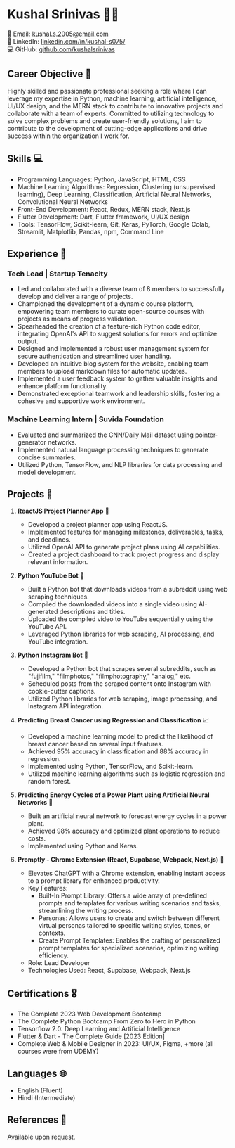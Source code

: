 # Kushal Srinivas :technologist:

📧 Email: kushal.s.2005@email.com  
🔗 LinkedIn: [linkedin.com/in/kushal-s075/](https://www.linkedin.com/in/kushal-s075/)  
💻 GitHub: [github.com/kushalsrinivas](https://github.com/kushalsrinivas)

## Career Objective :dart:
Highly skilled and passionate professional seeking a role where I can leverage my expertise in Python, machine learning, artificial intelligence, UI/UX design, and the MERN stack to contribute to innovative projects and collaborate with a team of experts. Committed to utilizing technology to solve complex problems and create user-friendly solutions, I aim to contribute to the development of cutting-edge applications and drive success within the organization I work for.

## Skills :computer:
- Programming Languages: Python, JavaScript, HTML, CSS
- Machine Learning Algorithms: Regression, Clustering (unsupervised learning), Deep Learning, Classification, Artificial Neural Networks, Convolutional Neural Networks
- Front-End Development: React, Redux, MERN stack, Next.js
- Flutter Development: Dart, Flutter framework, UI/UX design
- Tools: TensorFlow, Scikit-learn, Git, Keras, PyTorch, Google Colab, Streamlit, Matplotlib, Pandas, npm, Command Line

## Experience :briefcase:
### Tech Lead | Startup Tenacity
- Led and collaborated with a diverse team of 8 members to successfully develop and deliver a range of projects.
- Championed the development of a dynamic course platform, empowering team members to curate open-source courses with projects as means of progress validation.
- Spearheaded the creation of a feature-rich Python code editor, integrating OpenAI's API to suggest solutions for errors and optimize output.
- Designed and implemented a robust user management system for secure authentication and streamlined user handling.
- Developed an intuitive blog system for the website, enabling team members to upload markdown files for automatic updates.
- Implemented a user feedback system to gather valuable insights and enhance platform functionality.
- Demonstrated exceptional teamwork and leadership skills, fostering a cohesive and supportive work environment.

### Machine Learning Intern | Suvida Foundation
- Evaluated and summarized the CNN/Daily Mail dataset using pointer-generator networks.
- Implemented natural language processing techniques to generate concise summaries.
- Utilized Python, TensorFlow, and NLP libraries for data processing and model development.

## Projects :rocket:

1. **ReactJS Project Planner App** :calendar:
   - Developed a project planner app using ReactJS.
   - Implemented features for managing milestones, deliverables, tasks, and deadlines.
   - Utilized OpenAI API to generate project plans using AI capabilities.
   - Created a project dashboard to track project progress and display relevant information.

2. **Python YouTube Bot** :movie_camera:
   - Built a Python bot that downloads videos from a subreddit using web scraping techniques.
   - Compiled the downloaded videos into a single video using AI-generated descriptions and titles.
   - Uploaded the compiled video to YouTube sequentially using the YouTube API.
   - Leveraged Python libraries for web scraping, AI processing, and YouTube integration.

3. **Python Instagram Bot** :camera_flash:
   - Developed a Python bot that scrapes several subreddits, such as "fujifilm," "filmphotos," "filmphotography," "analog," etc.
   - Scheduled posts from the scraped content onto Instagram with cookie-cutter captions.
   - Utilized Python libraries for web scraping, image processing, and Instagram API integration.

4. **Predicting Breast Cancer using Regression and Classification** :chart_with_upwards_trend:
   - Developed a machine learning model to predict the likelihood of breast cancer based on several input features.
   - Achieved 95% accuracy in classification and 88% accuracy in regression.
   - Implemented using Python, TensorFlow, and Scikit-learn.
   - Utilized machine learning algorithms such as logistic regression and random forest.

5. **Predicting Energy Cycles of a Power Plant using Artificial Neural Networks** :electric_plug:
   - Built an artificial neural network to forecast energy cycles in a power plant.
   - Achieved 98% accuracy and optimized plant operations to reduce costs.
   - Implemented using Python and Keras.
   
6. **Promptly - Chrome Extension (React, Supabase, Webpack, Next.js)** :robot:
   - Elevates ChatGPT with a Chrome extension, enabling instant access to a prompt library for enhanced productivity.
   - Key Features:
     - Built-In Prompt Library: Offers a wide array of pre-defined prompts and templates for various writing scenarios and tasks, streamlining the writing process.
     - Personas: Allows users to create and switch between different virtual personas tailored to specific writing styles, tones, or contexts.
     - Create Prompt Templates: Enables the crafting of personalized prompt templates for specialized scenarios, optimizing writing efficiency.
   - Role: Lead Developer
   - Technologies Used: React, Supabase, Webpack, Next.js

## Certifications :medal_military:
- The Complete 2023 Web Development Bootcamp 
- The Complete Python Bootcamp From Zero to Hero in Python
- Tensorflow 2.0: Deep Learning and Artificial Intelligence
- Flutter & Dart - The Complete Guide [2023 Edition]
- Complete Web & Mobile Designer in 2023: UI/UX, Figma, +more
  (all courses were from UDEMY)

## Languages :globe_with_meridians:
- English (Fluent)
- Hindi (Intermediate)

## References :memo:
Available upon request.
